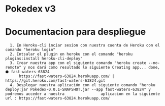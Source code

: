 # Pokedex v3
# Documentacion para despliegue
      1. En Heroku-cli inciar sesion con nuestra cuenta de Heroku con el comando "heroku login"
      2. Intsalar el plugin en heroku con el comando "heroku plugins:install heroku-cli-deploy"
      3. Crear nuestra app con el siguiente comando "heroku create --no-remote" y nos dará como resultado lo siguiente Creating app... done, ⬢ fast-waters-63824
          https://fast-waters-63824.herokuapp.com/ | https://git.heroku.com/fast-waters-63824.git
      4. Desplegar nuestra aplicación con el siguiente comando "heroku deploy:jar Pokedex-0.0.1-SNAPSHOT.jar --app fast-waters-63824" y podremos acceder a nuestra                aplicacion en la siguiente url : https://fast-waters-63824.herokuapp.com/ 
